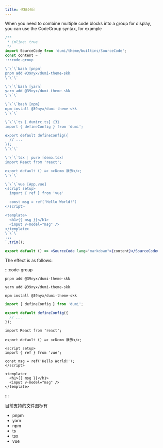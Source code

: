 ```yaml
---
title: 代码分组
---
```


When you need to combine multiple code blocks into a group for display, you can use the CodeGroup syntax, for example

```jsx
/**
 * inline: true
 */
import SourceCode from 'dumi/theme/builtins/SourceCode';
const content = `
:::code-group

\`\`\`bash [pnpm]
pnpm add @39nyx/dumi-theme-skk
\`\`\`

\`\`\`bash [yarn]
yarn add @39nyx/dumi-theme-skk
\`\`\`

\`\`\`bash [npm]
npm install @39nyx/dumi-theme-skk
\`\`\`

\`\`\`ts [.dumirc.ts] {3}
import { defineConfig } from 'dumi';

export default defineConfig({
  // ...
});
\`\`\`

\`\`\`tsx | pure [demo.tsx]
import React from 'react';

export default () => <>Demo 演示</>;
\`\`\`

\`\`\`vue [App.vue]
<script setup>
  import { ref } from 'vue'

  const msg = ref('Hello World!')
</script>

<template>
  <h1>{{ msg }}</h1>
  <input v-model="msg" />
</template>
\`\`\`
:::
`.trim();

export default () => <SourceCode lang="markdown">{content}</SourceCode>;
```

The effect is as follows:

:::code-group

```shell [pnpm]
pnpm add @39nyx/dumi-theme-skk
```

```shell [yarn]
yarn add @39nyx/dumi-theme-skk
```

```shell [npm]
npm install @39nyx/dumi-theme-skk
```

```ts [.dumirc.ts] {3}
import { defineConfig } from 'dumi';

export default defineConfig({
  // ...
});
```

```tsx | pure [demo.tsx]
import React from 'react';

export default () => <>Demo 演示</>;
```

```vue [App.vue]
<script setup>
import { ref } from 'vue';

const msg = ref('Hello World!');
</script>

<template>
  <h1>{{ msg }}</h1>
  <input v-model="msg" />
</template>
```

:::

目前支持的文件图标有

- pnpm
- yarn
- npm
- ts
- tsx
- vue
